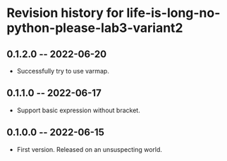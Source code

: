 # Revision history for life-is-long-no-python-please-lab3-variant2

## 0.1.2.0 -- 2022-06-20

* Successfully try to use varmap.

## 0.1.1.0 -- 2022-06-17

* Support basic expression without bracket.

## 0.1.0.0 -- 2022-06-15

* First version. Released on an unsuspecting world.
